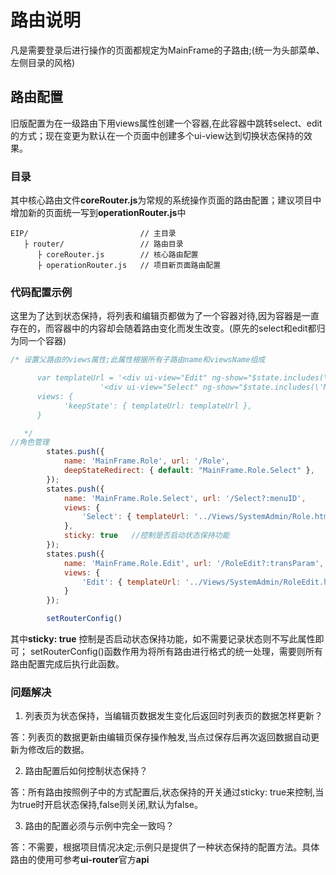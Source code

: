 # 路由说明
凡是需要登录后进行操作的页面都规定为MainFrame的子路由;(统一为头部菜单、左侧目录的风格)

## 路由配置
旧版配置为在一级路由下用views属性创建一个容器,在此容器中跳转select、edit的方式；现在变更为默认在一个页面中创建多个ui-view达到切换状态保持的效果。

### 目录
其中核心路由文件**coreRouter.js**为常规的系统操作页面的路由配置；建议项目中增加新的页面统一写到**operationRouter.js**中


    EIP/                         // 主目录
       ├ router/                 // 路由目录
          ├ coreRouter.js        // 核心路由配置
          ├ operationRouter.js   // 项目新页面路由配置
     

### 代码配置示例
这里为了达到状态保持，将列表和编辑页都做为了一个容器对待,因为容器是一直存在的，而容器中的内容却会随着路由变化而发生改变。(原先的select和edit都归为同一个容器)
```js
/* 设置父路由的views属性;此属性根据所有子路由name和viewsName组成

      var templateUrl = '<div ui-view="Edit" ng-show="$state.includes(\'MainFrame.UserMange.Edit\')"></div>' +
                    '<div ui-view="Select" ng-show="$state.includes(\'MainFrame.UserMange.Select\')"></div>'
      views: {
            'keepState': { templateUrl: templateUrl },
      }

   */
//角色管理
        states.push({
            name: 'MainFrame.Role', url: '/Role',
            deepStateRedirect: { default: "MainFrame.Role.Select" },
        });
        states.push({
            name: 'MainFrame.Role.Select', url: '/Select?:menuID',
            views: {
                'Select': { templateUrl: '../Views/SystemAdmin/Role.html' }
            },
            sticky: true   //控制是否启动状态保持功能
        });
        states.push({
            name: 'MainFrame.Role.Edit', url: '/RoleEdit?:transParam',
            views: {
                'Edit': { templateUrl: '../Views/SystemAdmin/RoleEdit.html' }
            }
        });

        setRouterConfig()
```
其中**sticky: true** 控制是否启动状态保持功能，如不需要记录状态则不写此属性即可；
setRouterConfig()函数作用为将所有路由进行格式的统一处理，需要则所有路由配置完成后执行此函数。

### 问题解决
1. 列表页为状态保持，当编辑页数据发生变化后返回时列表页的数据怎样更新？

 答：列表页的数据更新由编辑页保存操作触发,当点过保存后再次返回数据自动更新为修改后的数据。

2. 路由配置后如何控制状态保持？

 答：所有路由按照例子中的方式配置后,状态保持的开关通过sticky: true来控制,当为true时开启状态保持,false则关闭,默认为false。

3. 路由的配置必须与示例中完全一致吗？

 答：不需要，根据项目情况决定;示例只是提供了一种状态保持的配置方法。具体路由的使用可参考**ui-router**官方**api**
